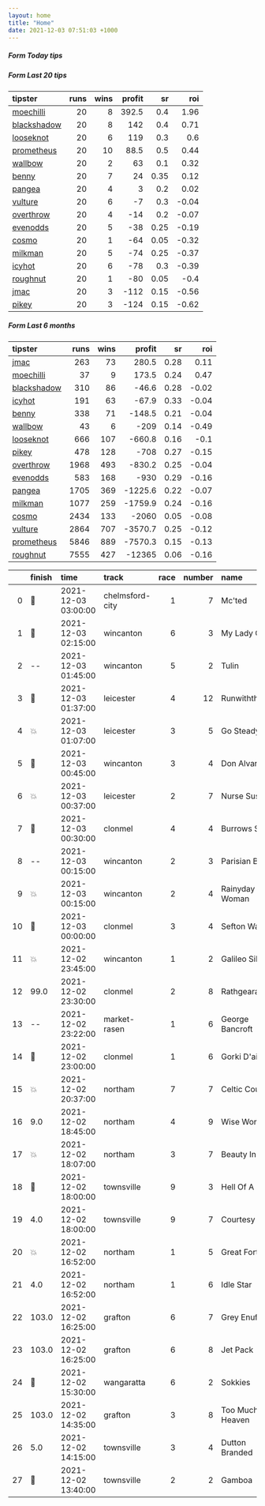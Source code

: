 ```yaml
---   
layout: home  
title: "Home"   
date: 2021-12-03 07:51:03 +1000  
---   
```



##### Form Today tips   

##### Form Last 20 tips   

| tipster                                                         |   runs |   wins |   profit |   sr |   roi |
|:----------------------------------------------------------------|-------:|-------:|---------:|-----:|------:|
| [moechilli](https://mrwayneo.github.io/tips/moechilli.html)     |     20 |      8 |    392.5 | 0.4  |  1.96 |
| [blackshadow](https://mrwayneo.github.io/tips/blackshadow.html) |     20 |      8 |    142   | 0.4  |  0.71 |
| [looseknot](https://mrwayneo.github.io/tips/looseknot.html)     |     20 |      6 |    119   | 0.3  |  0.6  |
| [prometheus](https://mrwayneo.github.io/tips/prometheus.html)   |     20 |     10 |     88.5 | 0.5  |  0.44 |
| [wallbow](https://mrwayneo.github.io/tips/wallbow.html)         |     20 |      2 |     63   | 0.1  |  0.32 |
| [benny](https://mrwayneo.github.io/tips/benny.html)             |     20 |      7 |     24   | 0.35 |  0.12 |
| [pangea](https://mrwayneo.github.io/tips/pangea.html)           |     20 |      4 |      3   | 0.2  |  0.02 |
| [vulture](https://mrwayneo.github.io/tips/vulture.html)         |     20 |      6 |     -7   | 0.3  | -0.04 |
| [overthrow](https://mrwayneo.github.io/tips/overthrow.html)     |     20 |      4 |    -14   | 0.2  | -0.07 |
| [evenodds](https://mrwayneo.github.io/tips/evenodds.html)       |     20 |      5 |    -38   | 0.25 | -0.19 |
| [cosmo](https://mrwayneo.github.io/tips/cosmo.html)             |     20 |      1 |    -64   | 0.05 | -0.32 |
| [milkman](https://mrwayneo.github.io/tips/milkman.html)         |     20 |      5 |    -74   | 0.25 | -0.37 |
| [icyhot](https://mrwayneo.github.io/tips/icyhot.html)           |     20 |      6 |    -78   | 0.3  | -0.39 |
| [roughnut](https://mrwayneo.github.io/tips/roughnut.html)       |     20 |      1 |    -80   | 0.05 | -0.4  |
| [jmac](https://mrwayneo.github.io/tips/jmac.html)               |     20 |      3 |   -112   | 0.15 | -0.56 |
| [pikey](https://mrwayneo.github.io/tips/pikey.html)             |     20 |      3 |   -124   | 0.15 | -0.62 |

##### Form Last 6 months   

| tipster                                                         |   runs |   wins |   profit |   sr |   roi |
|:----------------------------------------------------------------|-------:|-------:|---------:|-----:|------:|
| [jmac](https://mrwayneo.github.io/tips/jmac.html)               |    263 |     73 |    280.5 | 0.28 |  0.11 |
| [moechilli](https://mrwayneo.github.io/tips/moechilli.html)     |     37 |      9 |    173.5 | 0.24 |  0.47 |
| [blackshadow](https://mrwayneo.github.io/tips/blackshadow.html) |    310 |     86 |    -46.6 | 0.28 | -0.02 |
| [icyhot](https://mrwayneo.github.io/tips/icyhot.html)           |    191 |     63 |    -67.9 | 0.33 | -0.04 |
| [benny](https://mrwayneo.github.io/tips/benny.html)             |    338 |     71 |   -148.5 | 0.21 | -0.04 |
| [wallbow](https://mrwayneo.github.io/tips/wallbow.html)         |     43 |      6 |   -209   | 0.14 | -0.49 |
| [looseknot](https://mrwayneo.github.io/tips/looseknot.html)     |    666 |    107 |   -660.8 | 0.16 | -0.1  |
| [pikey](https://mrwayneo.github.io/tips/pikey.html)             |    478 |    128 |   -708   | 0.27 | -0.15 |
| [overthrow](https://mrwayneo.github.io/tips/overthrow.html)     |   1968 |    493 |   -830.2 | 0.25 | -0.04 |
| [evenodds](https://mrwayneo.github.io/tips/evenodds.html)       |    583 |    168 |   -930   | 0.29 | -0.16 |
| [pangea](https://mrwayneo.github.io/tips/pangea.html)           |   1705 |    369 |  -1225.6 | 0.22 | -0.07 |
| [milkman](https://mrwayneo.github.io/tips/milkman.html)         |   1077 |    259 |  -1759.9 | 0.24 | -0.16 |
| [cosmo](https://mrwayneo.github.io/tips/cosmo.html)             |   2434 |    133 |  -2060   | 0.05 | -0.08 |
| [vulture](https://mrwayneo.github.io/tips/vulture.html)         |   2864 |    707 |  -3570.7 | 0.25 | -0.12 |
| [prometheus](https://mrwayneo.github.io/tips/prometheus.html)   |   5846 |    889 |  -7570.3 | 0.15 | -0.13 |
| [roughnut](https://mrwayneo.github.io/tips/roughnut.html)       |   7555 |    427 | -12365   | 0.06 | -0.16 |

|    | finish            | time                | track           |   race |   number | name            |   odds | tipster            |
|---:|:------------------|:--------------------|:----------------|-------:|---------:|:----------------|-------:|:-------------------|
|  0 | :3rd_place_medal: | 2021-12-03 03:00:00 | chelmsford-city |      1 |        7 | Mc'ted          |   4.8  | looseknot          |
|  1 | :3rd_place_medal: | 2021-12-03 02:15:00 | wincanton       |      6 |        3 | My Lady Grey    |   3.8  | vulture            |
|  2 | --                | 2021-12-03 01:45:00 | wincanton       |      5 |        2 | Tulin           |   4.4  | pangea,blackshadow |
|  3 | :3rd_place_medal: | 2021-12-03 01:37:00 | leicester       |      4 |       12 | Runwiththetide  |   4.4  | overthrow          |
|  4 | :boom:            | 2021-12-03 01:07:00 | leicester       |      3 |        5 | Go Steady       |   6    | overthrow          |
|  5 | :2nd_place_medal: | 2021-12-03 00:45:00 | wincanton       |      3 |        4 | Don Alvaro      |   5.5  | overthrow          |
|  6 | :boom:            | 2021-12-03 00:37:00 | leicester       |      2 |        7 | Nurse Susan     |   1.6  | evenodds,milkman   |
|  7 | :3rd_place_medal: | 2021-12-03 00:30:00 | clonmel         |      4 |        4 | Burrows Saint   |   3.9  | overthrow          |
|  8 | --                | 2021-12-03 00:15:00 | wincanton       |      2 |        3 | Parisian Blue   |   4.2  | overthrow          |
|  9 | :boom:            | 2021-12-03 00:15:00 | wincanton       |      2 |        4 | Rainyday Woman  |   1.65 | evenodds,overthrow |
| 10 | :2nd_place_medal: | 2021-12-03 00:00:00 | clonmel         |      3 |        4 | Sefton Warrior  |   6.5  | looseknot          |
| 11 | :boom:            | 2021-12-02 23:45:00 | wincanton       |      1 |        2 | Galileo Silver  |   3.3  | overthrow          |
| 12 | 99.0              | 2021-12-02 23:30:00 | clonmel         |      2 |        8 | Rathgearan      |  11    | looseknot          |
| 13 | --                | 2021-12-02 23:22:00 | market-rasen    |      1 |        6 | George Bancroft |   2.35 | vulture            |
| 14 | :3rd_place_medal: | 2021-12-02 23:00:00 | clonmel         |      1 |        6 | Gorki D'airy    |   3.8  | overthrow          |
| 15 | :boom:            | 2021-12-02 20:37:00 | northam         |      7 |        7 | Celtic Court    |   3.9  | pangea,pikey       |
| 16 | 9.0               | 2021-12-02 18:45:00 | northam         |      4 |        9 | Wise Words      |   2.6  | pikey              |
| 17 | :boom:            | 2021-12-02 18:07:00 | northam         |      3 |        7 | Beauty In Me    |   2.15 | pikey              |
| 18 | :3rd_place_medal: | 2021-12-02 18:00:00 | townsville      |      9 |        3 | Hell Of A Boy   |   3.5  | vulture            |
| 19 | 4.0               | 2021-12-02 18:00:00 | townsville      |      9 |        7 | Courtesy Bus    |   4.2  | pangea             |
| 20 | :boom:            | 2021-12-02 16:52:00 | northam         |      1 |        5 | Great Fortune   |   1.55 | pikey              |
| 21 | 4.0               | 2021-12-02 16:52:00 | northam         |      1 |        6 | Idle Star       |   9    | looseknot          |
| 22 | 103.0             | 2021-12-02 16:25:00 | grafton         |      6 |        7 | Grey Enuff      |   4.6  | milkman            |
| 23 | 103.0             | 2021-12-02 16:25:00 | grafton         |      6 |        8 | Jet Pack        |   2.62 | vulture            |
| 24 | :2nd_place_medal: | 2021-12-02 15:30:00 | wangaratta      |      6 |        2 | Sokkies         |  12    | benny,pangea       |
| 25 | 103.0             | 2021-12-02 14:35:00 | grafton         |      3 |        8 | Too Much Heaven |   4.6  | pangea,overthrow   |
| 26 | 5.0               | 2021-12-02 14:15:00 | townsville      |      3 |        4 | Dutton Branded  |   4.8  | looseknot          |
| 27 | :2nd_place_medal: | 2021-12-02 13:40:00 | townsville      |      2 |        2 | Gamboa          |   2.15 | benny,pangea       |